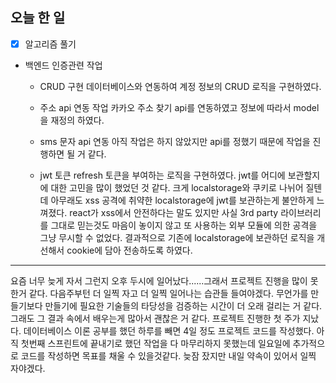 ## 오늘 한 일
* [X] 알고리즘 풀기

- 백엔드 인증관련 작업
  - CRUD 구현
  데이터베이스와 연동하여 계정 정보의 CRUD 로직을 구현하였다. 

  - 주소 api 연동 작업
  카카오 주소 찾기 api를 연동하였고 정보에 따라서 model을 재정의 하였다.
  
  - sms 문자 api 연동
  아직 작업은 하지 않았지만 api를 정했기 때문에 작업을 진행하면 될 거 같다.
  
  - jwt 토큰
  refresh 토큰을 부여하는 로직을 구현하였다.
  jwt를 어디에 보관할지에 대한 고민을 많이 했었던 것 같다.
  크게 localstorage와 쿠키로 나뉘어 질텐데 아무래도 xss 공격에 취약한 localstorage에 jwt를 보관하는게 불안하게 느껴졌다.
  react가 xss에서 안전하다는 말도 있지만 사실 3rd party 라이브러리를 그대로 믿는것도 마음이 놓이지 않고 또 사용하는 외부 모듈에 의한 공격을 그냥 무시할 수 없었다.
  결과적으로 기존에 localstorage에 보관하던 로직을 개선해서 cookie에 담아 전송하도록 하였다.
  
---------------

요즘 너무 늦게 자서 그런지 오후 두시에 일어났다......그래서 프로젝트 진행을 많이 못한거 같다.
다음주부턴 더 일찍 자고 더 일찍 일어나는 습관들 들여야겠다.
무언가를 만들기보다 만들기에 필요한 기술들의 타당성을 검증하는 시간이 더 오래 걸리는 거 같다. 
그래도 그 결과 속에서 배우는게 많아서 괜찮은 거 같다. 
프로젝트 진행한 첫 주가 지났다. 
데이터베이스 이론 공부를 했던 하루를 빼면 4일 정도 프로젝트 코드를 작성했다. 
아직 첫번째 스프린트에 끝내기로 했던 작업을 다 마무리하지 못했는데 일요일에 추가적으로 코드를 작성하면 목표를 채울 수 있을것같다.
늦잠 잤지만 내일 약속이 있어서 일찍 자야겠다.
 
  

